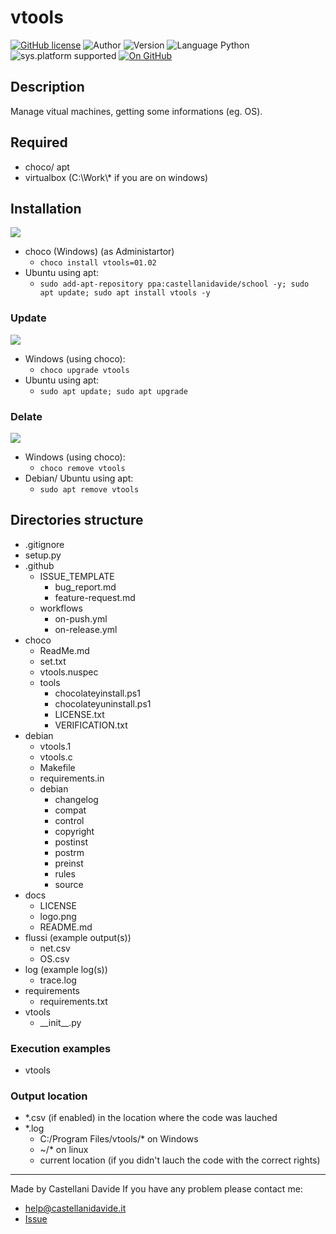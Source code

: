 # vtools
[![GitHub license](https://img.shields.io/badge/license-GNU-green?style=flat)](https://github.com/CastellaniDavide/cpp-vtools/blob/master/LICENSE) ![Author](https://img.shields.io/badge/author-Castellani%20Davide-green?style=flat) ![Version](https://img.shields.io/badge/version-v01.02-blue?style=flat) ![Language Python](https://img.shields.io/badge/language-Python-yellowgreen?style=flat) ![sys.platform supported](https://img.shields.io/badge/OS%20platform%20supported-All-blue?style=flat) [![On GitHub](https://img.shields.io/badge/on%20GitHub-True-green?style=flat&logo=github)](https://github.com/CastellaniDavide/vtools) 

## Description
Manage vitual machines, getting some informations (eg. OS).

## Required
 - choco/ apt
 - virtualbox (C:\\Work\\* if you are on windows)

## Installation
![](https://dctacademy.com/wp-content/uploads/2016/12/install.jpeg)
 - choco (Windows) (as Administartor)
   - ```choco install vtools=01.02```
 - Ubuntu using apt:
    - ```sudo add-apt-repository ppa:castellanidavide/school -y; sudo apt update; sudo apt install vtools -y```

### Update
![](https://images.idgesg.net/images/article/2020/07/software_update_by_gocmen_gettyimages-1146311500_2400x1600-100852481-large.jpg)
  - Windows (using choco):
    - ```choco upgrade vtools```
  - Ubuntu using apt:
    - ```sudo apt update; sudo apt upgrade```

### Delate
![](http://cdn.onlinewebfonts.com/svg/img_105952.png)
  - Windows (using choco):
    - ```choco remove vtools```
  - Debian/ Ubuntu using apt:
    - ```sudo apt remove vtools```

## Directories structure
 - .gitignore
 - setup.py
 - .github
   - ISSUE_TEMPLATE
     - bug_report.md
     - feature-request.md
   - workflows
     - on-push.yml
     - on-release.yml
 - choco
   - ReadMe.md
   - set.txt
   - vtools.nuspec
   - tools
     - chocolateyinstall.ps1
     - chocolateyuninstall.ps1
     - LICENSE.txt
     - VERIFICATION.txt
 - debian
   - vtools.1
   - vtools.c
   - Makefile
   - requirements.in
   - debian
     - changelog
     - compat
     - control
     - copyright
     - postinst
     - postrm
     - preinst
     - rules
     - source
 - docs
   - LICENSE
   - logo.png
   - README.md
 - flussi (example output(s))
   - net.csv
   - OS.csv
 - log (example log(s))
   - trace.log
 - requirements
   - requirements.txt
 - vtools
   - \_\_init\_\_.py
   
### Execution examples  
 - vtools
   
### Output location
 - *.csv (if enabled) in the location where the code was lauched
 - *.log
   - C:/Program Files/vtools/* on Windows
   - ~/* on linux
   - current location (if you didn't lauch the code with the correct rights)

---
Made by Castellani Davide 
If you have any problem please contact me:
- help@castellanidavide.it
- [Issue](https://github.com/CastellaniDavide/vtools/issues)
